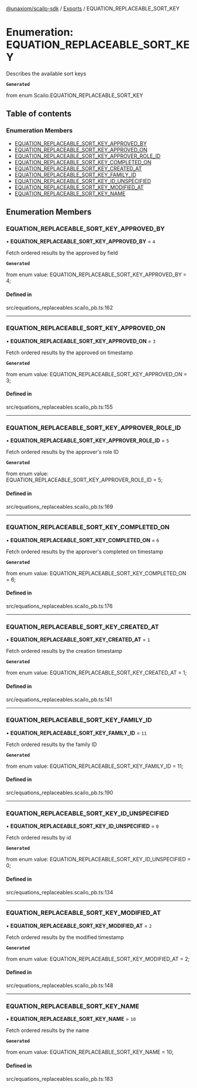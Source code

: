 [@unaxiom/scailo-sdk](../README.md) / [Exports](../modules.md) / EQUATION\_REPLACEABLE\_SORT\_KEY

# Enumeration: EQUATION\_REPLACEABLE\_SORT\_KEY

Describes the available sort keys

**`Generated`**

from enum Scailo.EQUATION_REPLACEABLE_SORT_KEY

## Table of contents

### Enumeration Members

- [EQUATION\_REPLACEABLE\_SORT\_KEY\_APPROVED\_BY](EQUATION_REPLACEABLE_SORT_KEY.md#equation_replaceable_sort_key_approved_by)
- [EQUATION\_REPLACEABLE\_SORT\_KEY\_APPROVED\_ON](EQUATION_REPLACEABLE_SORT_KEY.md#equation_replaceable_sort_key_approved_on)
- [EQUATION\_REPLACEABLE\_SORT\_KEY\_APPROVER\_ROLE\_ID](EQUATION_REPLACEABLE_SORT_KEY.md#equation_replaceable_sort_key_approver_role_id)
- [EQUATION\_REPLACEABLE\_SORT\_KEY\_COMPLETED\_ON](EQUATION_REPLACEABLE_SORT_KEY.md#equation_replaceable_sort_key_completed_on)
- [EQUATION\_REPLACEABLE\_SORT\_KEY\_CREATED\_AT](EQUATION_REPLACEABLE_SORT_KEY.md#equation_replaceable_sort_key_created_at)
- [EQUATION\_REPLACEABLE\_SORT\_KEY\_FAMILY\_ID](EQUATION_REPLACEABLE_SORT_KEY.md#equation_replaceable_sort_key_family_id)
- [EQUATION\_REPLACEABLE\_SORT\_KEY\_ID\_UNSPECIFIED](EQUATION_REPLACEABLE_SORT_KEY.md#equation_replaceable_sort_key_id_unspecified)
- [EQUATION\_REPLACEABLE\_SORT\_KEY\_MODIFIED\_AT](EQUATION_REPLACEABLE_SORT_KEY.md#equation_replaceable_sort_key_modified_at)
- [EQUATION\_REPLACEABLE\_SORT\_KEY\_NAME](EQUATION_REPLACEABLE_SORT_KEY.md#equation_replaceable_sort_key_name)

## Enumeration Members

### EQUATION\_REPLACEABLE\_SORT\_KEY\_APPROVED\_BY

• **EQUATION\_REPLACEABLE\_SORT\_KEY\_APPROVED\_BY** = ``4``

Fetch ordered results by the approved by field

**`Generated`**

from enum value: EQUATION_REPLACEABLE_SORT_KEY_APPROVED_BY = 4;

#### Defined in

src/equations_replaceables.scailo_pb.ts:162

___

### EQUATION\_REPLACEABLE\_SORT\_KEY\_APPROVED\_ON

• **EQUATION\_REPLACEABLE\_SORT\_KEY\_APPROVED\_ON** = ``3``

Fetch ordered results by the approved on timestamp

**`Generated`**

from enum value: EQUATION_REPLACEABLE_SORT_KEY_APPROVED_ON = 3;

#### Defined in

src/equations_replaceables.scailo_pb.ts:155

___

### EQUATION\_REPLACEABLE\_SORT\_KEY\_APPROVER\_ROLE\_ID

• **EQUATION\_REPLACEABLE\_SORT\_KEY\_APPROVER\_ROLE\_ID** = ``5``

Fetch ordered results by the approver's role ID

**`Generated`**

from enum value: EQUATION_REPLACEABLE_SORT_KEY_APPROVER_ROLE_ID = 5;

#### Defined in

src/equations_replaceables.scailo_pb.ts:169

___

### EQUATION\_REPLACEABLE\_SORT\_KEY\_COMPLETED\_ON

• **EQUATION\_REPLACEABLE\_SORT\_KEY\_COMPLETED\_ON** = ``6``

Fetch ordered results by the approver's completed on timestamp

**`Generated`**

from enum value: EQUATION_REPLACEABLE_SORT_KEY_COMPLETED_ON = 6;

#### Defined in

src/equations_replaceables.scailo_pb.ts:176

___

### EQUATION\_REPLACEABLE\_SORT\_KEY\_CREATED\_AT

• **EQUATION\_REPLACEABLE\_SORT\_KEY\_CREATED\_AT** = ``1``

Fetch ordered results by the creation timestamp

**`Generated`**

from enum value: EQUATION_REPLACEABLE_SORT_KEY_CREATED_AT = 1;

#### Defined in

src/equations_replaceables.scailo_pb.ts:141

___

### EQUATION\_REPLACEABLE\_SORT\_KEY\_FAMILY\_ID

• **EQUATION\_REPLACEABLE\_SORT\_KEY\_FAMILY\_ID** = ``11``

Fetch ordered results by the family ID

**`Generated`**

from enum value: EQUATION_REPLACEABLE_SORT_KEY_FAMILY_ID = 11;

#### Defined in

src/equations_replaceables.scailo_pb.ts:190

___

### EQUATION\_REPLACEABLE\_SORT\_KEY\_ID\_UNSPECIFIED

• **EQUATION\_REPLACEABLE\_SORT\_KEY\_ID\_UNSPECIFIED** = ``0``

Fetch ordered results by id

**`Generated`**

from enum value: EQUATION_REPLACEABLE_SORT_KEY_ID_UNSPECIFIED = 0;

#### Defined in

src/equations_replaceables.scailo_pb.ts:134

___

### EQUATION\_REPLACEABLE\_SORT\_KEY\_MODIFIED\_AT

• **EQUATION\_REPLACEABLE\_SORT\_KEY\_MODIFIED\_AT** = ``2``

Fetch ordered results by the modified timestamp

**`Generated`**

from enum value: EQUATION_REPLACEABLE_SORT_KEY_MODIFIED_AT = 2;

#### Defined in

src/equations_replaceables.scailo_pb.ts:148

___

### EQUATION\_REPLACEABLE\_SORT\_KEY\_NAME

• **EQUATION\_REPLACEABLE\_SORT\_KEY\_NAME** = ``10``

Fetch ordered results by the name

**`Generated`**

from enum value: EQUATION_REPLACEABLE_SORT_KEY_NAME = 10;

#### Defined in

src/equations_replaceables.scailo_pb.ts:183
